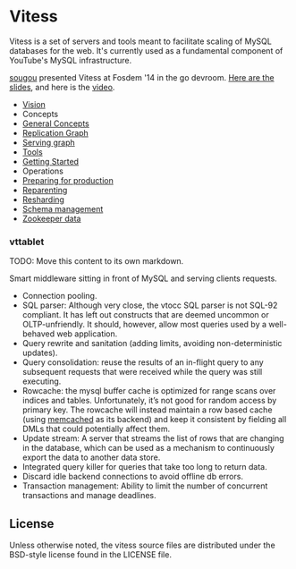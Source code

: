 # Vitess

Vitess is a set of servers and tools meant to facilitate scaling of MySQL databases for the web.
It's currently used as a fundamental component of YouTube's MySQL infrastructure.

[sougou](https://github.com/sougou) presented Vitess at Fosdem '14 in the go devroom. [Here are the slides](https://github.com/youtube/vitess/blob/master/doc/Vitess2014.pdf?raw=true), and here is the [video](http://youtu.be/qATTTSg6zXk).

* [Vision](https://github.com/youtube/vitess/blob/master/doc/Vision.markdown)
* Concepts 
 * [General Concepts](https://github.com/youtube/vitess/blob/master/doc/Concepts.markdown)
 * [Replication Graph](https://github.com/youtube/vitess/blob/master/doc/ReplicationGraph.markdown)
 * [Serving graph](https://github.com/youtube/vitess/blob/master/doc/ServingGraph.markdown)
* [Tools](https://github.com/youtube/vitess/blob/master/doc/Tools.markdown)
* [Getting Started](https://github.com/youtube/vitess/blob/master/doc/GettingStarted.markdown)
* Operations
 * [Preparing for production](https://github.com/youtube/vitess/blob/master/doc/Production.markdown)
 * [Reparenting](https://github.com/youtube/vitess/blob/master/doc/Reparenting.markdown)
 * [Resharding](https://github.com/youtube/vitess/blob/master/doc/Resharding.markdown)
 * [Schema management](https://github.com/youtube/vitess/blob/master/doc/SchemaManagement.markdown)
 * [Zookeeper data](https://github.com/youtube/vitess/blob/master/doc/ZookeeperData.markdown)

### vttablet
TODO: Move this content to its own markdown.

Smart middleware sitting in front of MySQL and serving clients
requests.

* Connection pooling.
* SQL parser: Although very close, the vtocc SQL parser is not SQL-92
  compliant. It has left out constructs that are deemed uncommon or
  OLTP-unfriendly. It should, however, allow most queries used by a
  well-behaved web application.
* Query rewrite and sanitation (adding limits, avoiding non-deterministic updates).
* Query consolidation: reuse the results of an in-flight query to any
  subsequent requests that were received while the query was still
  executing.
* Rowcache: the mysql buffer cache is optimized for range scans over
  indices and tables. Unfortunately, it’s not good for random access
  by primary key. The rowcache will instead maintain a row based cache
  (using [memcached](http://memcached.org/) as its backend) and keep it
  consistent by fielding all DMLs that could potentially affect them.
* Update stream: A server that streams the list of rows that are changing
  in the database, which can be used as a mechanism to continuously export
  the data to another data store.
* Integrated query killer for queries that take too long to return
  data.
* Discard idle backend connections to avoid offline db errors.
* Transaction management: Ability to limit the number of concurrent
  transactions and manage deadlines.

## License

Unless otherwise noted, the vitess source files are distributed
under the BSD-style license found in the LICENSE file.
